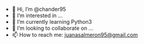 - 👋 Hi, I’m @chander95
- 👀 I’m interested in ...
- 🌱 I’m currently learning Python3
- 💞️ I’m looking to collaborate on ...
- 📫 How to reach me: juanasalmeron95@gmail.com

<!---
chander95/chander95 is a ✨ special ✨ repository because its `README.md` (this file) appears on your GitHub profile.
You can click the Preview link to take a look at your changes.
--->
